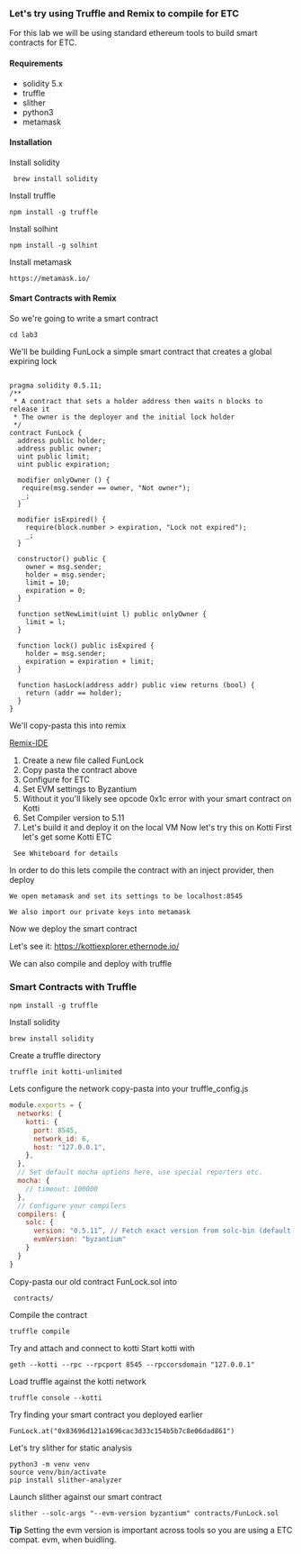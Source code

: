 ### Let's try using Truffle and Remix to compile for ETC
For this lab we will be using standard ethereum tools to build 
smart contracts for ETC.

#### Requirements
- solidity 5.x
- truffle
- slither
- python3
- metamask 

#### Installation
Install solidity
  ```
   brew install solidity
  ```
Install truffle
```
npm install -g truffle
```
Install solhint  
```
npm install -g solhint
```
Install metamask
```
https://metamask.io/
```

#### Smart Contracts with Remix
So we're going to write a smart contract
```
cd lab3
```
We'll be building FunLock a simple smart contract that creates a global expiring lock

```solidity

pragma solidity 0.5.11;
/**
 * A contract that sets a holder address then waits n blocks to release it
 * The owner is the deployer and the initial lock holder
 */
contract FunLock {
  address public holder;
  address public owner;
  uint public limit;
  uint public expiration;

  modifier onlyOwner () {
   require(msg.sender == owner, "Not owner");
   _;
  }

  modifier isExpired() {
    require(block.number > expiration, "Lock not expired");
    _;
  }

  constructor() public {
    owner = msg.sender;
    holder = msg.sender;
    limit = 10;
    expiration = 0;
  }

  function setNewLimit(uint l) public onlyOwner {
    limit = l;
  }

  function lock() public isExpired {
    holder = msg.sender;
    expiration = expiration + limit;
  }

  function hasLock(address addr) public view returns (bool) {
    return (addr == holder);
  }
}
```
We'll copy-pasta this into remix

[Remix-IDE](https://remix.ethereum.org/)

1. Create a new file called FunLock
2. Copy pasta the contract above
3. Configure for ETC
4. Set EVM settings to Byzantium
5. Without it you'll likely see opcode 0x1c error with your smart contract on Kotti
6. Set Compiler version to 5.11
7. Let's build it and deploy it on the local VM
Now let's try this on Kotti
First let's get some Kotti ETC
```
 See Whiteboard for details 
```
In order to do this lets compile the contract with 
an inject provider, then deploy

```
We open metamask and set its settings to be localhost:8545
```

```
We also import our private keys into metamask
```

Now we deploy the smart contract

Let's see it:
https://kottiexplorer.ethernode.io/

We can also compile and deploy with truffle
### Smart Contracts with Truffle

```
npm install -g truffle
```
Install solidity
```
brew install solidity
```
Create a truffle directory
```
truffle init kotti-unlimited
```
Lets configure the network
copy-pasta  into your truffle_config.js
```js
module.exports = {
  networks: {
    kotti: {
      port: 8545,
      network_id: 6,
      host: "127.0.0.1",
    },
  },
  // Set default mocha options here, use special reporters etc.
  mocha: {
    // timeout: 100000
  },
  // Configure your compilers
  compilers: {
    solc: {
      version: "0.5.11”, // Fetch exact version from solc-bin (default: truffle's version)
      evmVersion: "byzantium"
    }
  }
}
```
Copy-pasta our old contract FunLock.sol into
```
 contracts/
```

Compile the contract
```
truffle compile
```
Try and attach and connect to kotti
Start kotti with
```
geth --kotti --rpc --rpcport 8545 --rpccorsdomain "127.0.0.1"
```
Load truffle against the kotti network
```
truffle console --kotti
```
Try finding your smart contract you deployed earlier
```
FunLock.at("0x83696d121a1696cac3d33c154b5b7c8e06dad861")
```

Let's try slither for static analysis
```
python3 -m venv venv
source venv/bin/activate
pip install slither-analyzer
```
Launch slither against our smart contract
```
slither --solc-args "--evm-version byzantium" contracts/FunLock.sol
```
**Tip**
Setting the evm version is important across tools so you are using a ETC compat. evm, when buidling.
